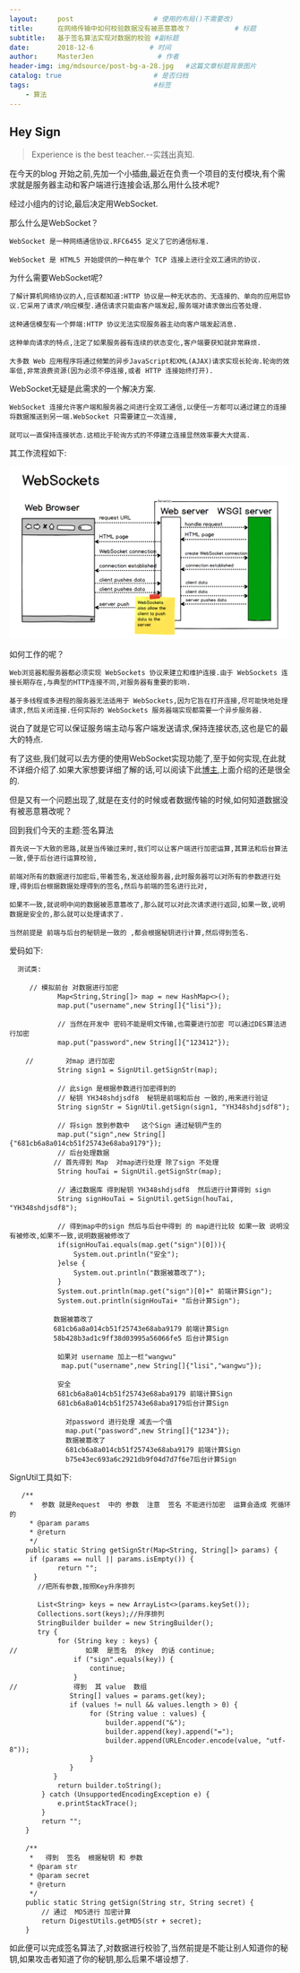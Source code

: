 ```yaml
---
layout:     post                    # 使用的布局()不需要改)
title:      在网络传输中如何校验数据没有被恶意篡改？           # 标题 
subtitle:   基于签名算法实现对数据的校验 #副标题
date:       2018-12-6              # 时间
author:     MasterJen                # 作者
header-img: img/mdsource/post-bg-a-28.jpg   #这篇文章标题背景图片
catalog: true                       # 是否归档
tags:                               #标签
    - 算法
---
```


## Hey Sign 

>Experience is the best teacher.--实践出真知.

在今天的blog 开始之前,先加一个小插曲,最近在负责一个项目的支付模块,有个需求就是服务器主动和客户端进行连接会话,那么用什么技术呢?

经过小组内的讨论,最后决定用WebSocket.

那么什么是WebSocket？ 
    
    WebSocket 是一种网络通信协议.RFC6455 定义了它的通信标准.
    
    WebSocket 是 HTML5 开始提供的一种在单个 TCP 连接上进行全双工通讯的协议.
        
为什么需要WebSocket呢?

    了解计算机网络协议的人,应该都知道:HTTP 协议是一种无状态的、无连接的、单向的应用层协议.它采用了请求/响应模型.通信请求只能由客户端发起,服务端对请求做出应答处理.
    
    这种通信模型有一个弊端:HTTP 协议无法实现服务器主动向客户端发起消息.
    
    这种单向请求的特点,注定了如果服务器有连续的状态变化,客户端要获知就非常麻烦.
    
    大多数 Web 应用程序将通过频繁的异步JavaScript和XML(AJAX)请求实现长轮询.轮询的效率低,非常浪费资源(因为必须不停连接,或者 HTTP 连接始终打开). 

WebSocket无疑是此需求的一个解决方案.

    WebSocket 连接允许客户端和服务器之间进行全双工通信,以便任一方都可以通过建立的连接将数据推送到另一端.WebSocket 只需要建立一次连接,
    
    就可以一直保持连接状态.这相比于轮询方式的不停建立连接显然效率要大大提高.      
    
其工作流程如下:

![WebSocket工作流程](https://raw.githubusercontent.com/CorsairMaster/img-store/master/boke/WebSocket/websockets-%E5%B7%A5%E4%BD%9C%E6%B5%81%E7%A8%8B.png)

如何工作的呢？

    Web浏览器和服务器都必须实现 WebSockets 协议来建立和维护连接.由于 WebSockets 连接长期存在,与典型的HTTP连接不同,对服务器有重要的影响.
    
    基于多线程或多进程的服务器无法适用于 WebSockets,因为它旨在打开连接,尽可能快地处理请求,然后关闭连接.任何实际的 WebSockets 服务器端实现都需要一个异步服务器.
    
说白了就是它可以保证服务端主动与客户端发送请求,保持连接状态,这也是它的最大的特点.
    
有了这些,我们就可以去方便的使用WebSocket实现功能了,至于如何实现,在此就不详细介绍了.如果大家想要详细了解的话,可以阅读下此[博主](https://segmentfault.com/a/1190000012948613),上面介绍的还是很全的.

但是又有一个问题出现了,就是在支付的时候或者数据传输的时候,如何知道数据没有被恶意篡改呢？  

回到我们今天的主题:签名算法

    首先说一下大致的思路,就是当传输过来时,我们可以让客户端进行加密运算,其算法和后台算法一致,便于后台进行运算校验,
    
    前端对所有的数据进行加密后,带着签名,发送给服务器,此时服务器可以对所有的参数进行处理,得到后台根据数据处理得到的签名,然后与前端的签名进行比对,
    
    如果不一致,就说明中间的数据被恶意篡改了,那么就可以对此次请求进行返回,如果一致,说明数据是安全的,那么就可以处理请求了.
    
    当然前提是 前端与后台的秘钥是一致的 ,都会根据秘钥进行计算,然后得到签名.
    
爱码如下:

      测试类:
        
         // 模拟前台 对数据进行加密
                Map<String,String[]> map = new HashMap<>();
                map.put("username",new String[]{"lisi"});
                
                // 当然在开发中 密码不能是明文传输,也需要进行加密 可以通过DES算法进行加密
                map.put("password",new String[]{"123412"});
        
        //        对map 进行加密
                String sign1 = SignUtil.getSignStr(map);
             
                // 此sign 是根据参数进行加密得到的
                // 秘钥 YH348shdjsdf8  秘钥是前端和后台 一致的,用来进行验证
                String signStr = SignUtil.getSign(sign1, "YH348shdjsdf8");
             
                // 将sign 放到参数中   这个Sign 通过秘钥产生的
                map.put("sign",new String[]{"681cb6a8a014cb51f25743e68aba9179"});
                // 后台处理数据
               // 首先得到 Map  对map进行处理 除了sign 不处理
                String houTai = SignUtil.getSignStr(map);
        
                // 通过数据库 得到秘钥 YH348shdjsdf8  然后进行计算得到 sign
                String signHouTai = SignUtil.getSign(houTai, "YH348shdjsdf8");
        
                // 得到map中的sign 然后与后台中得到 的 map进行比较 如果一致 说明没有被修改,如果不一致,说明数据被修改了
                if(signHouTai.equals(map.get("sign")[0])){
                    System.out.println("安全");
                }else {
                    System.out.println("数据被篡改了");
                }
                System.out.println(map.get("sign")[0]+" 前端计算Sign");
                System.out.println(signHouTai+ "后台计算Sign");

               数据被篡改了
               681cb6a8a014cb51f25743e68aba9179 前端计算Sign
               58b428b3ad1c9ff38d03995a56066fe5 后台计算Sign   
                
                如果对 username 加上一栏"wangwu"
                 map.put("username",new String[]{"lisi","wangwu"});
                    
                安全
                681cb6a8a014cb51f25743e68aba9179 前端计算Sign
                681cb6a8a014cb51f25743e68aba9179后台计算Sign
                
                  对password 进行处理 减去一个值
                  map.put("password",new String[]{"1234"});
                  数据被篡改了
                  681cb6a8a014cb51f25743e68aba9179 前端计算Sign
                  b75e43ec693a6c2921db9f04d7d7f6e7后台计算Sign
                   
SignUtil工具如下:

       /**
         *  参数 就是Request  中的 参数  注意  签名 不能进行加密  运算会造成 死循环的
         * @param params
         * @return
         */
        public static String getSignStr(Map<String, String[]> params) {
         if (params == null || params.isEmpty()) {
                return "";
          }
           //把所有参数,按照Key升序排列
           
           List<String> keys = new ArrayList<>(params.keySet());
           Collections.sort(keys);//升序排列
           StringBuilder builder = new StringBuilder();
           try {
                for (String key : keys) {
    //                 如果  是签名  的key  的话 continue;
                    if ("sign".equals(key)) {
                        continue;
                    }
    //              得到  其 value  数组
                   String[] values = params.get(key);
                   if (values != null && values.length > 0) {
                        for (String value : values) {
                            builder.append("&");
                            builder.append(key).append("=");
                            builder.append(URLEncoder.encode(value, "utf-8"));
                        }
                   }
               }
                return builder.toString();
            } catch (UnsupportedEncodingException e) {
                e.printStackTrace();
            }
            return "";
        }
    
        /**
         *   得到  签名  根据秘钥 和 参数
         * @param str
         * @param secret
         * @return
         */
        public static String getSign(String str, String secret) {
            // 通过  MD5进行 加密计算
            return DigestUtils.getMD5(str + secret);
        }

如此便可以完成签名算法了,对数据进行校验了,当然前提是不能让别人知道你的秘钥,如果攻击者知道了你的秘钥,那么后果不堪设想了.                   

    

      
    
    
    
      
        
             